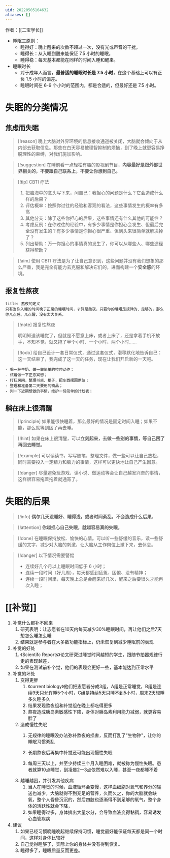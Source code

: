 ```yaml
---
uid: 20220505164632
aliases: []
---
```

作者：[[二宝学长]]

-   睡眠三原则：
    -   睡得好：晚上醒来的次数不超过一次，没有光或声音的干扰。
    -   睡得长：从入睡到醒来能保证 7.5 小时的睡眠。
    -   睡得稳：每天基本都能在同样的时间入睡和醒来。
-   睡眠时长
    -   对于成年人而言，**最普适的睡眠时长是 7.5 小时**，在这个基础上可以有正负 1.5 小时的偏差。
    -   睡眠时间在 6-9 个小时的范围内，都是合适的，但最好还是 7.5 小时。

# 失眠的分类情况

## 焦虑而失眠

> [!reason]
> 晚上大脑对外界环境的信息接收通道被关闭，大脑就会倾向于从内部去获取信息。那些在白天容易被理智抑制的烦恼，到了晚上就更容易挣脱理性的束缚，对我们施加影响。

> [!suggestion]
> 在睡前看一点轻松有趣的影视剧节目，**内容最好是跟外部世界相关的，不要跟自己联系上，不要让你想到自己。**

> [!tip] CBTI 疗法
> 1. 把脑海中的念头写下来，问自己：我担心的问题是什么？它会造成什么样的后果？
> 2. 评估概率：按照你过往的经验和客观的看法，这些事情发生的概率有多高
> 3. 其他分支：除了这些你担心的后果，这些事情还有什么其他的可能性？
> 4. 考虑反例：在你过往的经验中，有多少事情是你担心会发生、但最后完全没有发生的？有多少事情是你担心很严重、但到头来很简单就解决掉了？
> 5. 列出帮助：万一你担心的事情真的发生了，你可以从哪些人、哪些途径获得帮助？

> [!aim]
> 使用 CBTI 疗法是为了让自己意识到，这些问题并没有我们想象的那么严重，我是完全有能力去克服和解决它们的，进而构建一个**安全感**的环境。

## 报复性熬夜

``` ad-definition
title: 熬夜的定义
只有当你入睡的时间晚于正常的睡眠时间，才算是熬夜，只要你的睡眠是规律的、足够的，那么你几点睡、几点醒，没有太大关系。
```

> [!note] 报复性熬夜
>
> 明明知道该睡觉了，但就是不愿意上床，或者上床了，还是拿着手机不放手，不知不觉，就又拖了半个小时、一个小时、两个小时......

> [!todo]
> 给自己设计一套日常仪式，通过这套仪式，潜移默化地告诉自己：这一天结束了，我完成了这一天的任务，现在让我们开启新的一天吧。

``` ad-case
- 喝一杯牛奶，做一做简单的拉伸动作；
- 试着做一下正念冥想；
- 打扫房间，整理书桌、柜子，把东西摆回原位；
- 整理和准备第二天要用的物品；
- 列一下近期想做的事情，维护一份简单的计划表；
```

## 躺在床上很清醒

> [!principle]
> 如果能很快睡着，那么最好的情况是固定时间入睡；如果不能，那么就等到困了再去睡。

> [!hint]
> 如果在床上很清醒，可以**立刻起来，去做一些别的事情，等自己困了再回去睡觉。**

> [!example]
> 可以读读书，写写随笔，整理文件，做一些可以让自己放松，同时需要投入一定精力和脑力的事情，这样可以更快地让自己产生困意。

> [!danger]
> 尽量避免玩游戏、读小说、做运动等会让自己越发兴奋的事情，这样很容易拖着拖着就通宵了。

# 失眠的后果

> [!info]
> **偶尔几天没睡好、睡得浅，或者时间紊乱，不会造成什么后果**。

> [!attention]
> **你越担心自己失眠，就越容易真的失眠。**

> [!done]
> 在睡眠保持放松、愉快的心情。可以听一些舒缓的音乐，读一些舒缓的文字，减少对大脑的刺激，让大脑从工作岗位上撤下来，去休息。

> [!danger] 以下情况需要警惕
>
> -   连续好几个月以上睡眠时间低于 6 小时；
> -   连续一段时间（好几周），每天都感到疲惫、困倦、没有精神；
> -   连续一段时间里，每天晚上总是会醒来好几次，醒来之后要很久才能再次入睡；

# [[补觉]]

1.  补觉什么都补不回来
    1.  研究表明：让志愿者在10天内每天减少30%睡眠时间，再让他们之后7天想怎么睡怎么睡
    2.  结果就是参与者在大多数功能指标上，仍未恢复到减少睡眠前的表现
2.  补觉的好处
    1.  《Scientifc Reports》论文研究过睡觉时间越短的学生，跟随节拍器规律行走的表现越差，
    2.  如果在测试前补个觉，他们的表现会更好一些，基本能达到正常水平
3.  补觉的坏处
    1.  变得更胖
        1.  《current biology》他们把志愿者分成3组，A组是正常睡觉，B组是连续9天只允许睡5个小时，C组是持续5天只睡不到5小时，周末2天想睡多久睡多久
        2.  结果发现熬夜组和补觉组在晚上都吃得更多
        3.  熬夜造成胰岛素敏感性下降，身体对胰岛素利用能力减弱，就更容易胖了
    2.  造成慢性失眠
        1.  无规律的睡眠没办法弥补熬夜的损害，反而打乱了"生物钟"，让你的睡眠习惯紊乱

        2.  长期熬夜后再集中补觉还可能出现慢性失眠

        3.  每周三天以上，并至少持续三个月入睡困难，就被称为慢性失眠。患者就算10点睡觉，到凌晨2一3点依然难以入睡，甚至一夜都睡不着
    3.  越睡越困，并引发其他疾病
        1.  当人在睡觉的时候，血液循环会变慢，这样血细胞对氧气和养分的输送也减少，大脑就得不到充足的营养，久而久之，你的大脑就会缺氧，整个人昏昏沉沉的，然后四肢也逐渐得不到足够的氧气，整个身体的活跃性就会下降，
        2.  如果睡得过多，身体排出大量水分，会导致血液变得黏稠，容易诱发心血管疾病
4.  建议
    1.  如果已经习惯晚睡晚起继续保持习惯，睡觉最好能保证每天都是同一个时间，这样对身体比较好
    2.  自己觉得睡够了，实际上你的身体并没有得到恢复。
    3.  睡得多了，睡眠质量反而更差。


